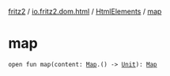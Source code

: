 [fritz2](../../index.md) / [io.fritz2.dom.html](../index.md) / [HtmlElements](index.md) / [map](./map.md)

# map

`open fun map(content: `[`Map`](../-map/index.md)`.() -> `[`Unit`](https://kotlinlang.org/api/latest/jvm/stdlib/kotlin/-unit/index.html)`): `[`Map`](../-map/index.md)